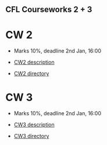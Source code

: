 ## CFL Courseworks 2 + 3


# CW 2

* Marks 10%, deadline 2nd Jan, 16:00

* [CW2 description](https://nms.kcl.ac.uk/christian.urban/cfl/cws/cw02.pdf) 

* [CW2 directory](cw2/README.md)



# CW 3

* Marks 10%, deadline 2nd Jan, 16:00

* [CW3 description](https://nms.kcl.ac.uk/christian.urban/cfl/cws/cw03.pdf)

* [CW3 directory](cw3/README.md)


